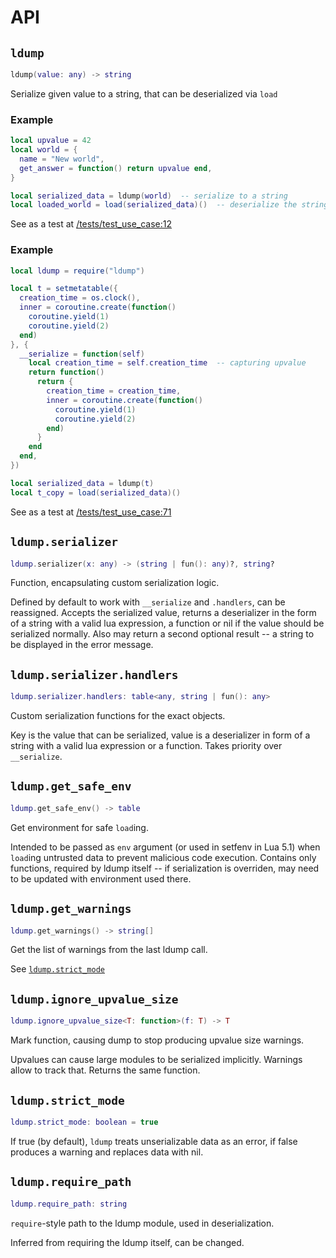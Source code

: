 # API

## `ldump`

```lua
ldump(value: any) -> string
```

Serialize given value to a string, that can be deserialized via `load`

### Example

```lua
local upvalue = 42
local world = {
  name = "New world",
  get_answer = function() return upvalue end,
}

local serialized_data = ldump(world)  -- serialize to a string
local loaded_world = load(serialized_data)()  -- deserialize the string
```

See as a test at [/tests/test_use_case:12](/tests/test_use_case#L12)

### Example

```lua
local ldump = require("ldump")

local t = setmetatable({
  creation_time = os.clock(),
  inner = coroutine.create(function()
    coroutine.yield(1)
    coroutine.yield(2)
  end)
}, {
  __serialize = function(self)
    local creation_time = self.creation_time  -- capturing upvalue
    return function()
      return {
        creation_time = creation_time,
        inner = coroutine.create(function()
          coroutine.yield(1)
          coroutine.yield(2)
        end)
      }
    end
  end,
})

local serialized_data = ldump(t)
local t_copy = load(serialized_data)()
```

See as a test at [/tests/test_use_case:71](/tests/test_use_case#L71)

## `ldump.serializer`

```lua
ldump.serializer(x: any) -> (string | fun(): any)?, string?
```

Function, encapsulating custom serialization logic.

Defined by default to work with `__serialize` and `.handlers`, can be reassigned. Accepts the serialized value, returns a deserializer in the form of a string with a valid lua expression, a function or nil if the value should be serialized normally. Also may return a second optional result -- a string to be displayed in the error message.

## `ldump.serializer.handlers`

```lua
ldump.serializer.handlers: table<any, string | fun(): any>
```

Custom serialization functions for the exact objects. 

Key is the value that can be serialized, value is a deserializer in form of a string with a valid lua expression or a function. Takes priority over `__serialize`.

## `ldump.get_safe_env`

```lua
ldump.get_safe_env() -> table
```

Get environment for safe `load`ing.

Intended to be passed as `env` argument (or used in setfenv in Lua 5.1) when `load`ing untrusted data to prevent malicious code execution. Contains only functions, required by ldump itself -- if serialization is overriden, may need to be updated with environment used there.

## `ldump.get_warnings`

```lua
ldump.get_warnings() -> string[]
```

Get the list of warnings from the last ldump call.

See [`ldump.strict_mode`](#ldumpstrict_mode)

## `ldump.ignore_upvalue_size`

```lua
ldump.ignore_upvalue_size<T: function>(f: T) -> T
```

Mark function, causing dump to stop producing upvalue size warnings.

Upvalues can cause large modules to be serialized implicitly. Warnings allow to track that. Returns the same function.

## `ldump.strict_mode`

```lua
ldump.strict_mode: boolean = true
```

If true (by default), `ldump` treats unserializable data as an error, if false produces a warning and replaces data with nil.

## `ldump.require_path`

```lua
ldump.require_path: string
```

`require`-style path to the ldump module, used in deserialization.

Inferred from requiring the ldump itself, can be changed.
